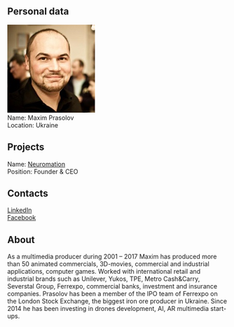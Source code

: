 ## Personal data
![maxim prasolov photo](photo/maxim_prasolov.jpg)  
Name:   Maxim Prasolov  
Location: Ukraine  
## Projects 
Name: [Neuromation](../projects/neuromation.md)  
Position: Founder & CEO   
## Contacts
[LinkedIn](https://www.linkedin.com/in/maxim-prasolov/)      
[Facebook](https://www.facebook.com/maxim.prasolov.5)
## About
As a multimedia producer during 2001 – 2017 Maxim has produced more than 50 animated commercials, 3D-movies, commercial and industrial applications, computer games. Worked with international retail and industrial brands such as Unilever, Yukos, TPE, Metro Cash&Carry, Severstal Group, Ferrexpo, commercial banks, investment and insurance companies. Prasolov has been a member of the IPO team of Ferrexpo on the London Stock Exchange, the biggest iron ore producer in Ukraine. Since 2014 he has been investing in drones development, AI, AR multimedia start-ups.
